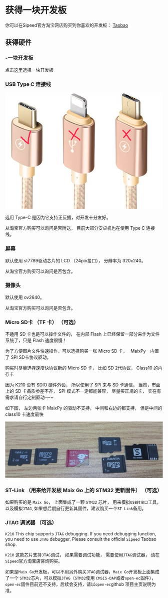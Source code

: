 获得一块开发板
========



你可以在Sipeed官方淘宝网店购买到你喜欢的开发板： [Taobao](https://shop365481095.taobao.com/)



## 获得硬件

### -一块开发板

点击[这里](../hardware/board.md)选择一块开发板

### USB Type C 连接线

![Type-C](../../assets/type_c.png)

选用 Type-C 是因为它支持正反插，对开发十分友好。

从淘宝官方购买可以询问是否附送， 目前大部分安卓机也在使用 Type C 连接线。

### 屏幕

默认使用 st7789驱动芯片的 LCD （24pin接口）， 分辨率为 320x240。

从淘宝官方购买可以询问是否包含。

### 摄像头

默认使用 ov2640。

从淘宝官方购买可以询问是否包含。



### Micro SD卡 （TF 卡） （可选）

不适用 SD 卡也是可以操作文件的， 在内部 Flash 上已经保留一部分来作为文件系统了，只是 Flash 速度很慢！

为了方便图片文件快速操作，可以选择购买一张 Micro SD 卡，　 MaixPy　内置了 SPI SD卡协议驱动，

购买时尽量选择速度快协议新的 Micro SD 卡， 比如 SD 2代协议， Class10 的内存卡

因为 K210 没有 SDIO 硬件外设， 所以使用了 SPI 来与 SD 卡通信， 当然，市面上的 SD 卡品质参差不齐， SPI 模式不一定都能兼容， 尽量买正规的卡， 实在有需求请自行定制驱动～～

如下图， 左边两张卡 MaixPy 的驱动不支持， 中间和右边的都支持， 但是中间的 class10 卡速度最快

![](../../assets/TF.png)


### ST-Link （用来给开发板 Maix Go 上的 STM32 更新固件） （可选）

如果购买的是 `Maix Go`， 上面集成了一颗 `STM32` 芯片， 用来模拟`USB转串口`工具， 以及模拟`JTAG`, 如果想后期自行更新其固件，建议购买一个`ST-Link`备用。

### JTAG 调试器 （可选）

`K210` This chip supports `JTAG` debugging. If you need debugging function, you need to use `JTAG` debugger. Please consult the official `Sipeed` Taobao shop.

`K210` 这款芯片支持`JTAG`调试， 如果需要调试功能， 需要使用`JTAG`调试器， 请在`Sipeed`官方淘宝店咨询购买。

如果是`Maix Go`开发板，可以不用另外购买`JTAG`调试器，`Maix Go`开发板上面集成了一个 `STM32`芯片，可以模拟`JTAG`（`STM32`使用 `CMSIS-DAP`或者`open-ec`固件），`open-ec`固件目前还不支持，后续会支持，请以`open-ec`github 项目主页说明为准。

